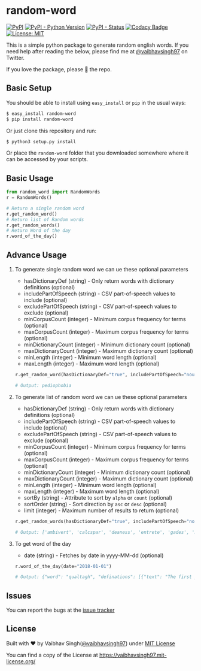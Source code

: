 # random-word


[![PyPI](https://img.shields.io/pypi/v/nine.svg)](https://pypi.org/project/random-word/)
[![PyPI - Python Version](https://img.shields.io/pypi/pyversions/Django.svg)](https://pypi.org/project/random-word/)
[![PyPI - Status](https://img.shields.io/pypi/status/Django.svg)](https://pypi.org/project/random-word/)
[![Codacy Badge](https://api.codacy.com/project/badge/Grade/d6ff0d51be474f1bb8b031c2c418b541)](https://www.codacy.com/app/vaibhavsingh97/random-word?utm_source=github.com&amp;utm_medium=referral&amp;utm_content=vaibhavsingh97/random-word&amp;utm_campaign=Badge_Grade)
[![License: MIT](https://img.shields.io/badge/License-MIT-blue.svg)](https://vaibhavsingh97.mit-license.org/)

This is a simple python package to generate random english words.
If you need help after reading the below, please find me at [@vaibhavsingh97](https://twitter.com/vaibhavsingh97) on Twitter.

If you love the package, please :star2: the repo.

## Basic Setup

You should be able to install using `easy_install` or `pip` in the usual ways:

```sh
$ easy_install random-word
$ pip install random-word
```

Or just clone this repository and run:

```sh
$ python3 setup.py install
```

Or place the `random-word` folder that you downloaded somewhere where it can be accessed by your scripts.

## Basic Usage

```python
from random_word import RandomWords
r = RandomWords()

# Return a single random word
r.get_random_word()
# Return list of Random words
r.get_random_words()
# Return Word of the day
r.word_of_the_day()
```

## Advance Usage

1. To generate single random word we can ue these optional parameters

    - hasDictionaryDef (string) -  Only return words with dictionary definitions (optional)
    - includePartOfSpeech (string) -  CSV part-of-speech values to include (optional)
    - excludePartOfSpeech (string) -  CSV part-of-speech values to exclude (optional)
    - minCorpusCount (integer) -  Minimum corpus frequency for terms (optional)
    - maxCorpusCount (integer) -  Maximum corpus frequency for terms (optional)
    - minDictionaryCount (integer) -  Minimum dictionary count (optional)
    - maxDictionaryCount (integer) -  Maximum dictionary count (optional)
    - minLength (integer) -  Minimum word length (optional)
    - maxLength (integer) -  Maximum word length (optional)

    ```python
    r.get_random_word(hasDictionaryDef="true", includePartOfSpeech="noun,verb", minCorpusCount=1, maxCorpusCount=10, minDictionaryCount=1, maxDictionaryCount=10, minLength=5, maxLength=10)

    # Output: pediophobia
    ```

2. To generate list of random word we can ue these optional parameters

    - hasDictionaryDef (string) -  Only return words with dictionary definitions (optional)
    - includePartOfSpeech (string) -  CSV part-of-speech values to include (optional)
    - excludePartOfSpeech (string) -  CSV part-of-speech values to exclude (optional)
    - minCorpusCount (integer) -  Minimum corpus frequency for terms (optional)
    - maxCorpusCount (integer) -  Maximum corpus frequency for terms (optional)
    - minDictionaryCount (integer) -  Minimum dictionary count (optional)
    - maxDictionaryCount (integer) -  Maximum dictionary count (optional)
    - minLength (integer) -  Minimum word length (optional)
    - maxLength (integer) -  Maximum word length (optional)
    - sortBy (string) -  Attribute to sort by `alpha` or `count` (optional)
    - sortOrder (string) -  Sort direction by `asc` or `desc` (optional)
    - limit (integer) -  Maximum number of results to return (optional)

    ```python
    r.get_random_words(hasDictionaryDef="true", includePartOfSpeech="noun,verb", minCorpusCount=1, maxCorpusCount=10, minDictionaryCount=1, maxDictionaryCount=10, minLength=5, maxLength=10, sortBy="alpha", sortOrder="asc", limit=15)

    # Output: ['ambivert', 'calcspar', 'deaness', 'entrete', 'gades', 'monkeydom', 'outclimbed', 'outdared', 'pistoleers', 'redbugs', 'snake-line', 'subrules', 'subtrends', 'torenia', 'unhides']
    ```

3. To get word of the day

    - date (string) -  Fetches by date in yyyy-MM-dd (optional)

    ```python
    r.word_of_the_day(date="2018-01-01")

    # Output: {"word": "qualtagh", "definations": [{"text": "The first person one encounters, either after leaving one\'s home or (sometimes) outside one\'s home, especially on New Year\'s Day.", "source": "wiktionary", "partOfSpeech": "noun"}, {"text": "A Christmas or New Year\'s ceremony, in the Isle of Man; one who takes part in the ceremony. See the first extract.", "source": "century", "partOfSpeech": "noun"}]}
    ```

## Issues

You can report the bugs at the [issue tracker](https://github.com/vaibhavsingh97/random-word/issues)

## License

Built with ♥ by Vaibhav Singh([@vaibhavsingh97](https://github.com/vaibhavsingh97)) under [MIT License](https://vaibhavsingh97.mit-license.org/)

You can find a copy of the License at <https://vaibhavsingh97.mit-license.org/>
